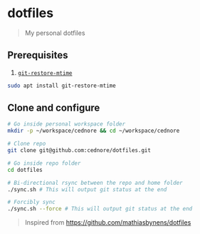 # dotfiles

> My personal dotfiles

## Prerequisites

1. [`git-restore-mtime`](https://github.com/MestreLion/git-tools)

```bash
sudo apt install git-restore-mtime
```

## Clone and configure

```bash
# Go inside personal workspace folder
mkdir -p ~/workspace/cednore && cd ~/workspace/cednore

# Clone repo
git clone git@github.com:cednore/dotfiles.git

# Go inside repo folder
cd dotfiles

# Bi-directional rsync between the repo and home folder
./sync.sh # This will output git status at the end

# Forcibly sync
./sync.sh --force # This will output git status at the end
```

> Inspired from https://github.com/mathiasbynens/dotfiles
